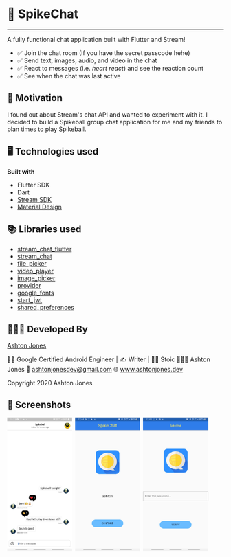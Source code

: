 # 🏐 SpikeChat
-------
A fully functional chat application built with Flutter and Stream!
* ✅  Join the chat room (If you have the secret passcode hehe)
* ✅  Send text, images, audio, and video in the chat
* ✅  React to messages (i.e. *heart react*) and see the reaction count
* ✅  See when the chat was last active

## 🚀 Motivation
I found out about Stream's chat API and wanted to experiment with it. I decided to build a Spikeball group chat application for me and my friends to plan times to play Spikeball.

## 🖥 Technologies used

<b>Built with</b>
- Flutter SDK
- Dart
- [Stream SDK](https://getstream.io/chat/get_started/)
- [Material Design](https://material.io/)

## 📚 Libraries used

* [stream_chat_flutter](https://pub.dev/packages/stream_chat_flutter)
* [stream_chat](https://pub.dev/packages/stream_chat)
* [file_picker](https://pub.dev/packages/file_picker)
* [video_player](https://pub.dev/packages/video_player)
* [image_picker](https://pub.dev/packages/image_picker)
* [provider](https://pub.dev/packages/provider)  
* [google_fonts](https://pub.dev/packages/google_fonts)
* [start_jwt](https://pub.dev/packages/start_jwt)
* [shared_preferences](https://pub.dev/packages/shared_preferences)


## 👨🏻‍💻 Developed By
[Ashton Jones](https://www.ashtonjones.dev/) 

👨‍💻 Google Certified Android Engineer |
✍ Writer |
🧘‍♂️ Stoic
👨🏻‍💻 Ashton Jones
📩 ashtonjonesdev@gmail.com
🌐 www.ashtonjones.dev

Copyright 2020 Ashton Jones


## 📸 Screenshots
<img src="./screenshots/spikechat_main_screenshot.jpg" width="30%" height="30%">&ensp;<img src="./screenshots/Screenshot_20200912-124429.jpg" width="30%" height="30%">&ensp;<img src="./screenshots/Screenshot_20200912-124122.jpg" width="30%" height="30%">&ensp;




